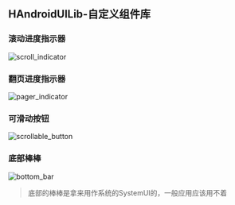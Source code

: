 ## HAndroidUILib-自定义组件库

### 滚动进度指示器

![scroll_indicator](https://github.com/gitofleonardo/HAndroidUILib/blob/master/assets/bar_indicator.gif)

### 翻页进度指示器

![pager_indicator](https://github.com/gitofleonardo/HAndroidUILib/blob/master/assets/page_indicator.gif)

### 可滑动按钮

![scrollable_button](https://github.com/gitofleonardo/HAndroidUILib/blob/master/assets/scrollable_button.gif)

### 底部棒棒

![bottom_bar](https://github.com/gitofleonardo/HAndroidUILib/blob/master/assets/bottom_bar.gif)

> 底部的棒棒是拿来用作系统的SystemUI的，一般应用应该用不着


